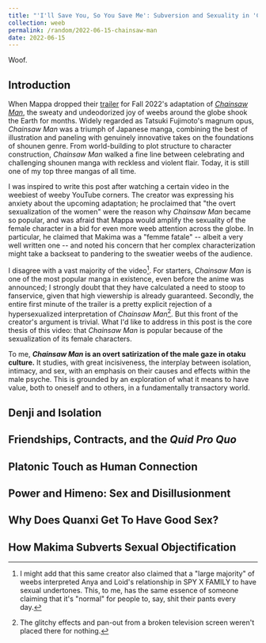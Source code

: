 ```yaml
---
title: "'I'll Save You, So You Save Me': Subversion and Sexuality in 'Chainsaw Man'"
collection: weeb
permalink: /random/2022-06-15-chainsaw-man
date: 2022-06-15
---
```


Woof.

## Introduction
When Mappa dropped their [trailer](https://www.youtube.com/watch?v=l96zmDlWCBk) for Fall 2022's adaptation of [_Chainsaw Man_](https://mangaplus.shueisha.co.jp/titles/100037), the sweaty and undeodorized joy of weebs around the globe shook the Earth for months. Widely regarded as Tatsuki Fujimoto's magnum opus, _Chainsaw Man_ was a triumph of Japanese manga, combining the best of illustration and paneling with genuinely innovative takes on the foundations of shounen genre. From world-building to plot structure to character construction, _Chainsaw Man_ walked a fine line between celebrating and challenging shounen manga with reckless and violent flair. Today, it is still one of my top three mangas of all time.

I was inspired to write this post after watching a certain video in the weebiest of weeby YouTube corners. The creator was expressing his anxiety about the upcoming adaptation; he proclaimed that "the overt sexualization of the women" were the reason why _Chainsaw Man_ became so popular, and was afraid that Mappa would amplify the sexuality of the female character in a bid for even more weeb attention across the globe. In particular, he claimed that Makima was a "femme fatale" -- albeit a very well written one -- and noted his concern that her complex characterization might take a backseat to pandering to the sweatier weebs of the audience.

I disagree with a vast majority of the video[^anya]. For starters, _Chainsaw Man_ is one of the most popular manga in existence, even before the anime was announced; I strongly doubt that they have calculated a need to stoop to fanservice, given that high viewership is already guaranteed. Secondly, the entire first minute of the trailer is a pretty explicit rejection of a hypersexualized interpretation of _Chainsaw Man_[^tv]. But this front of the creator's argument is trivial. What I'd like to address in this post is the core thesis of this video: that _Chainsaw Man_ is popular because of the sexualization of its female characters. 

To me, **_Chainsaw Man_ is an overt satirization of the male gaze in otaku culture.** It studies, with great incisiveness, the interplay between isolation, intimacy, and sex, with an emphasis on their causes and effects within the male psyche. This is grounded by an exploration of what it means to have value, both to oneself and to others, in a fundamentally transactory world. 

## Denji and Isolation

## Friendships, Contracts, and the _Quid Pro Quo_

## Platonic Touch as Human Connection

## Power and Himeno: Sex and Disillusionment

## Why Does Quanxi Get To Have Good Sex?

## How Makima Subverts Sexual Objectification

[^anya]: I might add that this same creator also claimed that a "large majority" of weebs interpreted Anya and Loid's relationship in SPY X FAMILY to have sexual undertones. This, to me, has the same essence of someone claiming that it's "normal" for people to, say, shit their pants every day.
[^tv]: The glitchy effects and pan-out from a broken television screen weren't placed there for nothing.

